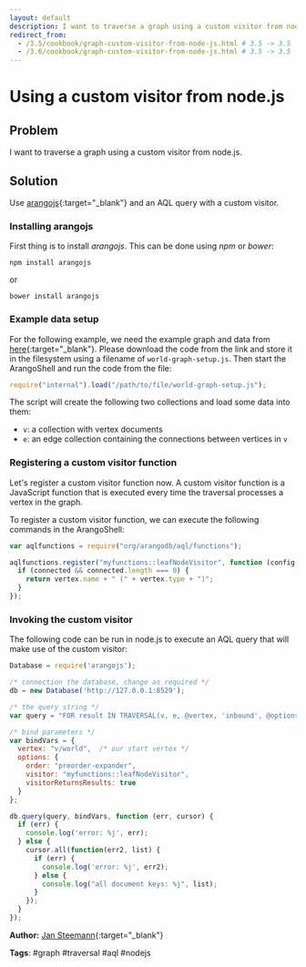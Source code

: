 ```yaml
---
layout: default
description: I want to traverse a graph using a custom visitor from node
redirect_from:
  - /3.5/cookbook/graph-custom-visitor-from-node-js.html # 3.5 -> 3.5
  - /3.6/cookbook/graph-custom-visitor-from-node-js.html # 3.5 -> 3.5
---
```

Using a custom visitor from node.js
===================================

Problem
-------

I want to traverse a graph using a custom visitor from node.js.


Solution
--------

Use [arangojs](https://www.npmjs.com/package/arangojs){:target="_blank"} and an AQL query with a custom
visitor.

### Installing arangojs

First thing is to install *arangojs*.
This can be done using *npm* or *bower*:

```
npm install arangojs
```

or

```
bower install arangojs
```

### Example data setup

For the following example, we need the example graph and data from 
[here](https://jsteemann.github.io/downloads/code/world-graph-setup.js){:target="_blank"}.
Please download the code from the link and store it in the filesystem using a filename
of `world-graph-setup.js`. Then start the ArangoShell and run the code from the file:

```js
require("internal").load("/path/to/file/world-graph-setup.js");
```

The script will create the following two collections and load some data into them:

- `v`: a collection with vertex documents
- `e`: an edge collection containing the connections between vertices in `v`

### Registering a custom visitor function

Let's register a custom visitor function now. A custom visitor function is a JavaScript
function that is executed every time the traversal processes a vertex in the graph.

To register a custom visitor function, we can execute the following commands in the 
ArangoShell:

```js
var aqlfunctions = require("org/arangodb/aql/functions");

aqlfunctions.register("myfunctions::leafNodeVisitor", function (config, result, vertex, path, connected) {
  if (connected && connected.length === 0) {
    return vertex.name + " (" + vertex.type + ")";
  }
});
```

### Invoking the custom visitor

The following code can be run in node.js to execute an AQL query that will
make use of the custom visitor:
 
```js
Database = require('arangojs'); 

/* connection the database, change as required */
db = new Database('http://127.0.0.1:8529'); 

/* the query string */
var query = "FOR result IN TRAVERSAL(v, e, @vertex, 'inbound', @options) RETURN result";

/* bind parameters */
var bindVars = { 
  vertex: "v/world",  /* our start vertex */
  options: {
    order: "preorder-expander",
    visitor: "myfunctions::leafNodeVisitor",
    visitorReturnsResults: true 
  }
};

db.query(query, bindVars, function (err, cursor) {
  if (err) {
    console.log('error: %j', err);
  } else {
    cursor.all(function(err2, list) {
      if (err) {
        console.log('error: %j', err2);
      } else {
        console.log("all document keys: %j", list);
      }
    });
  }
});
```

**Author:** [Jan Steemann](https://github.com/jsteemann){:target="_blank"}

**Tags**: #graph #traversal #aql #nodejs
